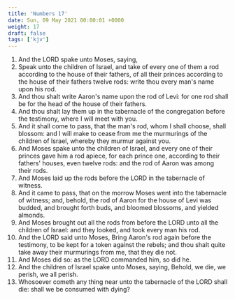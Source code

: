 ```yaml
---
title: 'Numbers 17'
date: Sun, 09 May 2021 00:00:01 +0000
weight: 17
draft: false
tags: ['kjv'] 
---
```


1. And the LORD spake unto Moses, saying,
2. Speak unto the children of Israel, and take of every one of them a rod according to the house of their fathers, of all their princes according to the house of their fathers twelve rods: write thou every man's name upon his rod.
3. And thou shalt write Aaron's name upon the rod of Levi: for one rod shall be for the head of the house of their fathers.
4. And thou shalt lay them up in the tabernacle of the congregation before the testimony, where I will meet with you.
5. And it shall come to pass, that the man's rod, whom I shall choose, shall blossom: and I will make to cease from me the murmurings of the children of Israel, whereby they murmur against you.
6. And Moses spake unto the children of Israel, and every one of their princes gave him a rod apiece, for each prince one, according to their fathers' houses, even twelve rods: and the rod of Aaron was among their rods.
7. And Moses laid up the rods before the LORD in the tabernacle of witness.
8. And it came to pass, that on the morrow Moses went into the tabernacle of witness; and, behold, the rod of Aaron for the house of Levi was budded, and brought forth buds, and bloomed blossoms, and yielded almonds.
9. And Moses brought out all the rods from before the LORD unto all the children of Israel: and they looked, and took every man his rod.
10. And the LORD said unto Moses, Bring Aaron's rod again before the testimony, to be kept for a token against the rebels; and thou shalt quite take away their murmurings from me, that they die not.
11. And Moses did so: as the LORD commanded him, so did he.
12. And the children of Israel spake unto Moses, saying, Behold, we die, we perish, we all perish.
13. Whosoever cometh any thing near unto the tabernacle of the LORD shall die: shall we be consumed with dying?
